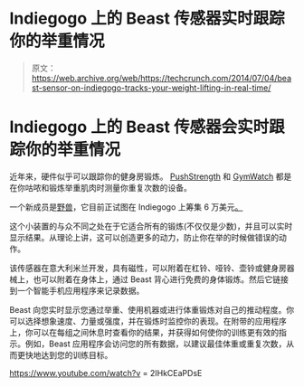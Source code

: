 # Indiegogo 上的 Beast 传感器实时跟踪你的举重情况 

> 原文：<https://web.archive.org/web/https://techcrunch.com/2014/07/04/beast-sensor-on-indiegogo-tracks-your-weight-lifting-in-real-time/>

# Indiegogo 上的 Beast 传感器会实时跟踪你的举重情况

近年来，硬件似乎可以跟踪你的健身房锻炼。 [PushStrength](https://web.archive.org/web/20230130012334/http://www.pushstrength.com/) 和 [GymWatch](https://web.archive.org/web/20230130012334/https://www.gymwatch.com/) 都是在你咕哝和锻炼举重肌肉时测量你重复次数的设备。

一个新成员是[野兽](https://web.archive.org/web/20230130012334/http://www.thisisbeast.com/)，它目前正试图在 Indiegogo 上筹集 6 万美元[。](https://web.archive.org/web/20230130012334/https://www.indiegogo.com/projects/beast-the-sensor-that-tracks-your-workout-performances-and-improvements)

这个小装置的与众不同之处在于它适合所有的锻炼(不仅仅是少数)，并且可以实时显示结果。从理论上讲，这可以创造更多的动力，防止你在举的时候做错误的动作。

该传感器在意大利米兰开发，具有磁性，可以附着在杠铃、哑铃、壶铃或健身房器械上，也可以附着在身体上，通过 Beast 背心进行免费的身体锻炼。然后它链接到一个智能手机应用程序来记录数据。

Beast 向您实时显示您通过举重、使用机器或进行体重锻炼对自己的推动程度。你可以选择想象速度、力量或强度，并在锻炼时监控你的表现。在附带的应用程序上，你可以在每组之间休息时查看你的结果，并获得如何使你的训练更有效的指示。例如，Beast 应用程序会访问您的所有数据，以建议最佳体重或重复次数，从而更快地达到您的训练目标。

https://www.youtube.com/watch?v = 2IHkCEaPDsE